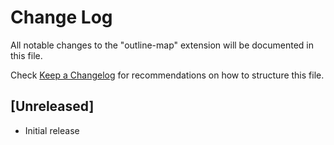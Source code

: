# Change Log

All notable changes to the "outline-map" extension will be documented in this file.

Check [Keep a Changelog](http://keepachangelog.com/) for recommendations on how to structure this file.

## [Unreleased]

- Initial release